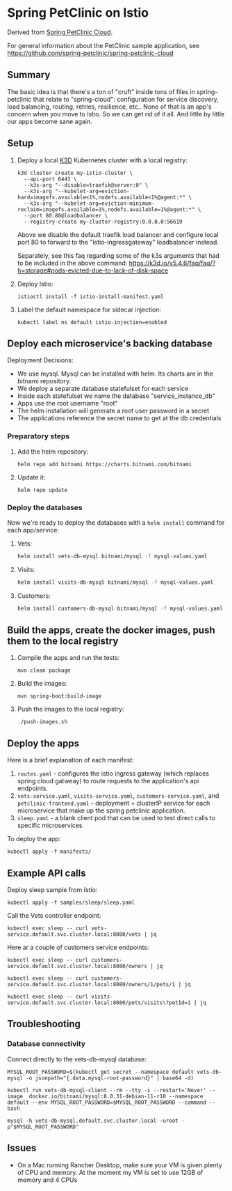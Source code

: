 # Spring PetClinic on Istio

Derived from [Spring PetClinic Cloud](https://github.com/spring-petclinic/spring-petclinic-cloud).

For general information about the PetClinic sample application, see https://github.com/spring-petclinic/spring-petclinic-cloud

## Summary

The basic idea is that there's a ton of "cruft" inside tons of files in spring-petclinic that relate to "spring-cloud": configuration for service discovery, load balancing, routing, retries, resilience, etc.. None of that is an app's concern when you move to Istio. So we can get rid of it all. And little by little our apps become sane again.

## Setup

1. Deploy a local [K3D](https://k3d.io/) Kubernetes cluster with a local registry:

    ```shell
    k3d cluster create my-istio-cluster \
      --api-port 6443 \
      --k3s-arg "--disable=traefik@server:0" \
      --k3s-arg "--kubelet-arg=eviction-hard=imagefs.available<1%,nodefs.available<1%@agent:*" \
      --k3s-arg "--kubelet-arg=eviction-minimum-reclaim=imagefs.available=1%,nodefs.available=1%@agent:*" \
      --port 80:80@loadbalancer \
      --registry-create my-cluster-registry:0.0.0.0:56619
    ```

    Above we disable the default traefik load balancer and configure local port 80 to forward to the "istio-ingressgateway" loadbalancer instead.

    Separately, see this faq regarding some of the k3s arguments that had to be included in the above command: https://k3d.io/v5.4.6/faq/faq/?h=storage#pods-evicted-due-to-lack-of-disk-space

3. Deploy Istio:

   ```shell
   istioctl install -f istio-install-manifest.yaml
   ```

4. Label the default namespace for sidecar injection:

   ```shell
   kubectl label ns default istio-injection=enabled
   ```

## Deploy each microservice's backing database

Deployment Decisions:

- We use mysql.  Mysql can be installed with helm.  Its charts are in the bitnami repository.
- We deploy a separate database statefulset for each service
- Inside each statefulset we name the database "service_instance_db"
- Apps use the root username "root"
- The helm installation will generate a root user password in a secret
- The applications reference the secret name to get at the db credentials

### Preparatory steps

1. Add the helm repository:

   ```shell
   helm repo add bitnami https://charts.bitnami.com/bitnami
   ```

1. Update it:

   ```shell
   helm repo update
   ```

### Deploy the databases

Now we're ready to deploy the databases with a `helm install` command for each app/service:

1. Vets:

    ```bash
    helm install vets-db-mysql bitnami/mysql -f mysql-values.yaml
    ```

2. Visits:

    ```bash
    helm install visits-db-mysql bitnami/mysql -f mysql-values.yaml
    ```

3. Customers:

    ```bash
    helm install customers-db-mysql bitnami/mysql -f mysql-values.yaml
    ```

## Build the apps, create the docker images, push them to the local registry

1. Compile the apps and run the tests:

   ```shell
   mvn clean package
   ```

2. Build the images:

   ```shell
   mvn spring-boot:build-image
   ```

3. Push the images to the local registry:

   ```shell
   ./push-images.sh
   ```

## Deploy the apps

Here is a brief explanation of each manifest:

1. `routes.yaml` - configures the istio ingress gateway (which replaces spring cloud gatweay) to route requests to the application's api endpoints.
2. `vets-service.yaml`, `visits-service.yaml`, `customers-service.yaml`, and `petclinic-frontend.yaml` - deployment + clusterIP service for each microservice that make up the spring petclinic application.
3. `sleep.yaml` - a blank client pod that can be used to test direct calls to specific microservices

To deploy the app:

```shell
kubectl apply -f manifests/
```

## Example API calls

Deploy sleep sample from Istio:

```shell
kubectl apply -f samples/sleep/sleep.yaml
```

Call the Vets controller endpoint:

```shell
kubectl exec sleep -- curl vets-service.default.svc.cluster.local:8080/vets | jq
```

Here ar a couple of customers service endpoints:

```shell
kubectl exec sleep -- curl customers-service.default.svc.cluster.local:8080/owners | jq
```

```shell
kubectl exec sleep -- curl customers-service.default.svc.cluster.local:8080/owners/1/pets/1 | jq
```

```shell
kubectl exec sleep -- curl visits-service.default.svc.cluster.local:8080/pets/visits\?petId=1 | jq
```

## Troubleshooting

### Database connectivity

Connect directly to the vets-db-mysql database:

```shell
MYSQL_ROOT_PASSWORD=$(kubectl get secret --namespace default vets-db-mysql -o jsonpath="{.data.mysql-root-password}" | base64 -d)
```

```shell
kubectl run vets-db-mysql-client --rm --tty -i --restart='Never' --image  docker.io/bitnami/mysql:8.0.31-debian-11-r10 --namespace default --env MYSQL_ROOT_PASSWORD=$MYSQL_ROOT_PASSWORD --command -- bash
```

```shell
mysql -h vets-db-mysql.default.svc.cluster.local -uroot -p"$MYSQL_ROOT_PASSWORD"
```


## Issues

- On a Mac running Rancher Desktop, make sure your VM is given plenty of CPU and memory.
  At the moment my VM is set to use 12GB of memory and 4 CPUs

